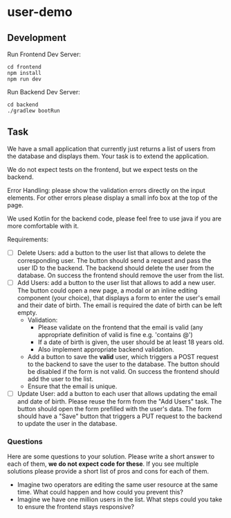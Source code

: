 # user-demo

## Development

Run Frontend Dev Server:

```
cd frontend
npm install
npm run dev
```

Run Backend Dev Server:

```
cd backend
./gradlew bootRun
```

## Task

We have a small application that currently just returns a list of users from the database and displays them.
Your task is to extend the application.

We do not expect tests on the frontend, but we expect tests on the backend.

Error Handling: please show the validation errors directly on the input elements. For other errors please display a small
info box at the top of the page.

We used Kotlin for the backend code, please feel free to use java if you are more comfortable with it.

Requirements:

- [ ] Delete Users: add a button to the user list that allows to delete the corresponding user. The button should
      send a request and pass the user ID to the backend. The backend should delete the user from the database.
      On success the frontend should remove the user from the list.
- [ ] Add Users: add a button to the user list that allows to add a new user. The button could open a new page, a modal
      or an inline editing component (your choice), that displays a form to enter the user's email and their
      date of birth. The email is required the date of birth can be left empty.
    - Validation:
      - Please validate on the frontend that the email is valid (any appropriate definition of valid is fine e.g. 'contains @')
      - If a date of birth is given, the user should be at least 18 years old.
      - Also implement appropriate backend validation.
    - Add a button to save the **valid** user, which triggers a POST request to the backend to save the user to the database.
      The button should be disabled if the form is not valid.
      On success the frontend should add the user to the list.
    - Ensure that the email is unique.
- [ ] Update User: add a button to each user that allows updating the email and date of birth. Please reuse the form
      from the "Add Users" task. The button should open the form prefilled with the user's data. The form should have a
      "Save" button that triggers a PUT request to the backend to update the user in the database.

### Questions

Here are some questions to your solution. Please write a short answer to each of them, **we do not expect code for these**.
If you see multiple solutions please provide a short list of pros and cons for each of them.

- Imagine two operators are editing the same user resource at the same time. What could happen and how could you prevent this?
- Imagine we have one million users in the list. What steps could you take to ensure the frontend stays responsive?
     